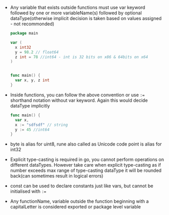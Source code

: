 - Any variable that exists outside functions must use var keyword followed by one or more variableName(s) followed by optional dataType(otherwise implicit decision is taken based on values assigned - not recommonded)  
  ```go
  package main
  
  var (
    x int32
    y = 98.2 // float64
    z int = 78 //int64 - int is 32 bits on x86 & 64bits on x64
  )


  func main() {
    var x, y, z int
  }
  ```

- Inside functions, you can follow the above convention or use `:=` shorthand notation without var keyword. Again this would decide dataType implicitly
  ```go
  func main() {
    var x,
    x := "sdfsdf" // string
    y := 45 //int64
  }
  ```

- byte is alias for uint8, rune also called as Unicode code point is alias for int32
- Explicit type-casting is required in go, you cannot perform operations on different dataTypes. However take care when explicit type-casting as if number exceeds max range of type-casting dataType it will be rounded back(can sometimes result in logical errors)
- const can be used to declare constants just like vars, but cannot be initialised with `:=`
- Any functionName, variable outside the function beginning with a capitalLetter is considered exported or package level variable